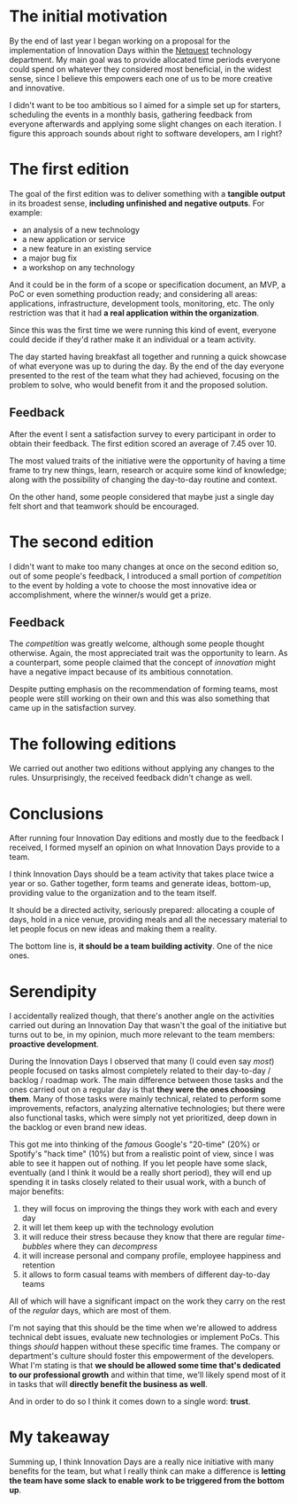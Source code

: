 # The initial motivation

By the end of last year I began working on a proposal for the implementation of Innovation Days within the [Netquest](https://www.netquest.com) technology department. My main goal was to provide allocated time periods everyone could spend on whatever they considered most beneficial, in the widest sense, since I believe this empowers each one of us to be more creative and innovative.

I didn't want to be too ambitious so I aimed for a simple set up for starters, scheduling the events in a monthly basis, gathering feedback from everyone afterwards and applying some slight changes on each iteration. I figure this approach sounds about right to software developers, am I right?

# The first edition

The goal of the first edition was to deliver something with a **tangible output** in its broadest sense, **including unfinished and negative outputs**. For example:

- an analysis of a new technology
- a new application or service
- a new feature in an existing service
- a major bug fix
- a workshop on any technology

And it could be in the form of a scope or specification document, an MVP, a PoC or even something production ready; and considering all areas: applications, infrastructure, development tools, monitoring, etc. The only restriction was that it had **a real application within the organization**.

Since this was the first time we were running this kind of event, everyone could decide if they'd rather make it an individual or a team activity.

The day started having breakfast all together and running a quick showcase of what everyone was up to during the day. By the end of the day everyone presented to the rest of the team what they had achieved, focusing on the problem to solve, who would benefit from it and the proposed solution.

## Feedback

After the event I sent a satisfaction survey to every participant in order to obtain their feedback. The first edition scored an average of 7.45 over 10.

The most valued traits of the initiative were the opportunity of having a time frame to try new things, learn, research or acquire some kind of knowledge; along with the possibility of changing the day-to-day routine and context.

On the other hand, some people considered that maybe just a single day felt short and that teamwork should be encouraged.

# The second edition

I didn't want to make too many changes at once on the second edition so, out of some people's feedback, I introduced a small portion of *competition* to the event by holding a vote to choose the most innovative idea or accomplishment, where the winner/s would get a prize.

## Feedback

The *competition* was greatly welcome, although some people thought otherwise. Again, the most appreciated trait was the opportunity to learn. As a counterpart, some people claimed that the concept of *innovation* might have a negative impact because of its ambitious connotation.

Despite putting emphasis on the recommendation of forming teams, most people were still working on their own and this was also something that came up in the satisfaction survey.

# The following editions

We carried out another two editions without applying any changes to the rules. Unsurprisingly, the received feedback didn't change as well.

# Conclusions

After running four Innovation Day editions and mostly due to the feedback I received, I formed myself an opinion on what Innovation Days provide to a team.

I think Innovation Days should be a team activity that takes place twice a year or so. Gather together, form teams and generate ideas, bottom-up, providing value to the organization and to the team itself.

It should be a directed activity, seriously prepared: allocating a couple of days, hold in a nice venue, providing meals and all the necessary material to let people focus on new ideas and making them a reality.

The bottom line is, **it should be a team building activity**. One of the nice ones.

# Serendipity

I accidentally realized though, that there's another angle on the activities carried out during an Innovation Day that wasn't the goal of the initiative but turns out to be, in my opinion, much more relevant to the team members: **proactive development**.

During the Innovation Days I observed that many (I could even say *most*) people focused on tasks almost completely related to their day-to-day / backlog / roadmap work. The main difference between those tasks and the ones carried out on a regular day is that **they were the ones choosing them**. Many of those tasks were mainly technical, related to perform some improvements, refactors, analyzing alternative technologies; but there were also functional tasks, which were simply not yet prioritized, deep down in the backlog or even brand new ideas.

This got me into thinking of the *famous* Google's "20-time" (20%) or Spotify's "hack time" (10%) but from a realistic point of view, since I was able to see it happen out of nothing. If you let people have some slack, eventually (and I think it would be a really short period), they will end up spending it in tasks closely related to their usual work, with a bunch of major benefits:

1. they will focus on improving the things they work with each and every day
2. it will let them keep up with the technology evolution
3. it will reduce their stress because they know that there are regular *time-bubbles* where they can *decompress*
4. it will increase personal and company profile, employee happiness and retention
5. it allows to form casual teams with members of different day-to-day teams

All of which will have a significant impact on the work they carry on the rest of the *regular* days, which are most of them.

I'm not saying that this should be the time when we're allowed to address technical debt issues, evaluate new technologies or implement PoCs. This things *should* happen without these specific time frames. The company or department's culture should foster this empowerment of the developers. What I'm stating is that **we should be allowed some time that's dedicated to our professional growth** and within that time, we'll likely spend most of it in tasks that will **directly benefit the business as well**.

And in order to do so I think it comes down to a single word: **trust**.

# My takeaway

Summing up, I think Innovation Days are a really nice initiative with many benefits for the team, but what I really think can make a difference is **letting the team have some slack to enable work to be triggered from the bottom up**.

